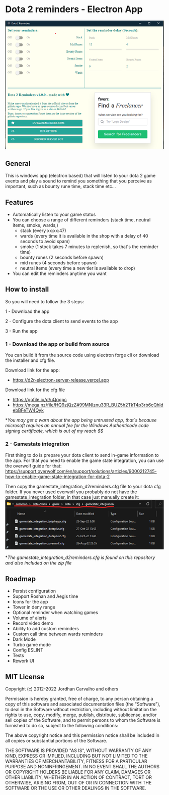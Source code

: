 # Dota 2 reminders - Electron App 

![Electron app](dev_assets/elec.png?raw=true "Electron app")


## General
This is windows app (electron based) that will listen to your dota 2 game events and play a sound to remind you something that you perceive as important, such as bounty rune time, stack time etc...

## Features

- Automatically listen to your game status
- You can choose a range of different reminders (stack time, neutral items, smoke, wards,)
  - stack (every xx:xx:47)
  - wards (every time it is available in the shop with a delay of 40 seconds to avoid spam)
  - smoke (1 stock takes 7 minutes to replenish, so that's the reminder time)
  - bounty runes (2 seconds before spawn)
  - mid runes (4 seconds before spawn)
  - neutral items (every time a new tier is available to drop)
- You can edit the reminders anytime you want

## How to install
So you will need to follow the 3 steps:

1 - Download the app 

2 - Configure the dota client to send events to the app

3 - Run the app

### 1 - Download the app or build from source
You can build it from the source code using electron forge cli or download the installer and cfg file.

Download link for the app:
- https://d2r-electron-server-release.vercel.app

Download link for the cfg file
- https://gofile.io/d/uQqgpc
- https://mega.nz/file/HQ9zjQzZ#99MNlznu33R_BUZ5h2TkT4p3rb6cQhIdebBFeTW4Qyk



**You may get a warn about the app being untrusted app, that`s because microsoft requires an annual fee for the Windows Authenticode code signing certificate, which is out of my reach $$*


### 2 - Gamestate integration
First thing to do is prepare your dota client to send in-game information to the app.
For that you need to enable the game state integration, you can use the overwolf guide for that:
https://support.overwolf.com/en/support/solutions/articles/9000212745-how-to-enable-game-state-integration-for-dota-2

Then copy the gamestate_integration_d2reminders.cfg file to your dota cfg folder.
If you never used overwolf you probably do not have the gamestate_integration folder, in that case just manually create it:
![DotaFolder](dev_assets/gamestatePath.png?raw=true "Gamestate path")

**The gamestate_integration_d2reminders.cfg is found on this repository and also included on the zip file*


## Roadmap
- Persist configuration
- Support Roshan and Aegis time
- Icons for the app
- Tower in deny range
- Optional reminder when watching games
- Volume of alerts
- Record video demo 
- Ability to add custom reminders
- Custom call time between wards reminders
- Dark Mode
- Turbo game mode
- Config ESLINT
- Tests
- Rework UI

## MIT License

Copyright (c) 2012-2022 Jordhan Carvalho and others

Permission is hereby granted, free of charge, to any person obtaining a copy
of this software and associated documentation files (the "Software"), to deal
in the Software without restriction, including without limitation the rights
to use, copy, modify, merge, publish, distribute, sublicense, and/or sell
copies of the Software, and to permit persons to whom the Software is
furnished to do so, subject to the following conditions:

The above copyright notice and this permission notice shall be included in all
copies or substantial portions of the Software.

THE SOFTWARE IS PROVIDED "AS IS", WITHOUT WARRANTY OF ANY KIND, EXPRESS OR
IMPLIED, INCLUDING BUT NOT LIMITED TO THE WARRANTIES OF MERCHANTABILITY,
FITNESS FOR A PARTICULAR PURPOSE AND NONINFRINGEMENT. IN NO EVENT SHALL THE
AUTHORS OR COPYRIGHT HOLDERS BE LIABLE FOR ANY CLAIM, DAMAGES OR OTHER
LIABILITY, WHETHER IN AN ACTION OF CONTRACT, TORT OR OTHERWISE, ARISING FROM,
OUT OF OR IN CONNECTION WITH THE SOFTWARE OR THE USE OR OTHER DEALINGS IN THE
SOFTWARE.
